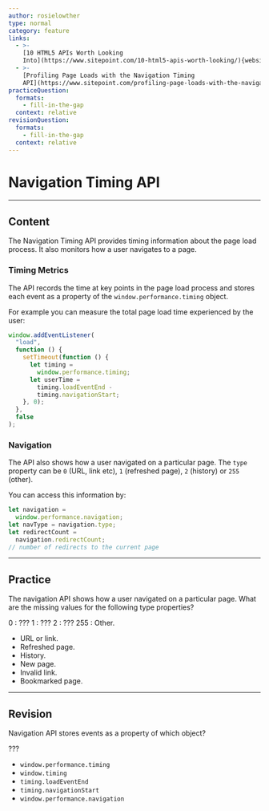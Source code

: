```yaml
---
author: rosielowther
type: normal
category: feature
links:
  - >-
    [10 HTML5 APIs Worth Looking
    Into](https://www.sitepoint.com/10-html5-apis-worth-looking/){website}
  - >-
    [Profiling Page Loads with the Navigation Timing
    API](https://www.sitepoint.com/profiling-page-loads-with-the-navigation-timing-api/){website}
practiceQuestion:
  formats:
    - fill-in-the-gap
  context: relative
revisionQuestion:
  formats:
    - fill-in-the-gap
  context: relative
---
```


# Navigation Timing API


---

## Content

The Navigation Timing API provides timing information about the page load process. It also monitors how a user navigates to a page.

### Timing Metrics

The API records the time at key points in the page load process and stores each event as a property of the `window.performance.timing` object.

For example you can measure the total page load time experienced by the user:

```js
window.addEventListener(
  "load",
  function () {
    setTimeout(function () {
      let timing =
        window.performance.timing;
      let userTime =
        timing.loadEventEnd -
        timing.navigationStart;
    }, 0);
  },
  false
);
```

### Navigation

The API also shows how a user navigated on a particular page. The `type` property can be `0` (URL, link etc), `1` (refreshed page), `2` (history) or `255` (other).

You can access this information by:

```js
let navigation =
  window.performance.navigation;
let navType = navigation.type;
let redirectCount =
  navigation.redirectCount;
// number of redirects to the current page
```


---

## Practice

The navigation API shows how a user navigated on a particular page. What are the missing values for the following type properties?

0 : ???
1 : ???
2 : ???
255 : Other.

- URL or link.
- Refreshed page.
- History.
- New page.
- Invalid link.
- Bookmarked page.


---

## Revision

Navigation API stores events as a property of which object?

???

- `window.performance.timing`
- `window.timing`
- `timing.loadEventEnd`
- `timing.navigationStart`
- `window.performance.navigation`
 
